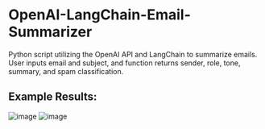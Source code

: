 # OpenAI-LangChain-Email-Summarizer
Python script utilizing the OpenAI API and LangChain to summarize emails. User inputs email and subject, and function returns sender, role, tone, summary, and spam classification.

## Example Results: 
![image](https://github.com/petermartens98/OpenAI-LangChain-Email-Summarizer/assets/87671757/b2f87832-913e-4d1e-b0e7-50d753bc12cf)
![image](https://github.com/petermartens98/OpenAI-LangChain-Email-Summarizer/assets/87671757/da54a562-e2a9-4f18-9e11-25a3ba20e1e7)

